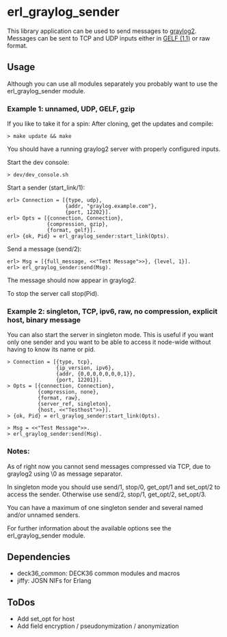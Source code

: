 # erl_graylog_sender

This library application can be used to send messages to [graylog2](http://graylog2.org/).
Messages can be sent to TCP and UDP inputs either in [GELF (1.1)](http://graylog2.org/gelf) or raw format.

## Usage
Although you can use all modules separately you probably want to use the erl_graylog_sender module.

### Example 1: unnamed, UDP, GELF, gzip
If you like to take it for a spin: After cloning, get the updates and compile:

    > make update && make

You should have a running graylog2 server with properly configured inputs.

Start the dev console:

    > dev/dev_console.sh
    
Start a sender (start_link/1):
```
erl> Connection = [{type, udp},
                   {addr, "graylog.example.com"},
                   {port, 12202}].
erl> Opts = [{connection, Connection},
             {compression, gzip},
             {format, gelf}].
erl> {ok, Pid} = erl_graylog_sender:start_link(Opts).
```

Send a message (send/2):
```
erl> Msg = [{full_message, <<"Test Message">>}, {level, 1}].
erl> erl_graylog_sender:send(Msg).
```

The message should now appear in graylog2.

To stop the server call stop(Pid).


### Example 2: singleton, TCP, ipv6, raw, no compression, explicit host, binary message
You can also start the server in singleton mode. This is useful if you want only one sender and you want to be able to access it node-wide without having to know its name or pid.

```
> Connection = [{type, tcp},
                {ip_version, ipv6},
                {addr, {0,0,0,0,0,0,0,1}},
                {port, 12201}].
> Opts = [{connection, Connection},
          {compression, none},
          {format, raw},
          {server_ref, singleton},
          {host, <<"Testhost">>}].
> {ok, Pid} = erl_graylog_sender:start_link(Opts).

> Msg = <<"Test Message">>.
> erl_graylog_sender:send(Msg).
```

### Notes:
As of right now you cannot send messages compressed via TCP, due to graylog2 using \0 as message separator.  

In singleton mode you should use send/1, stop/0, get_opt/1 and set_opt/2 to access the sender. Otherwise use send/2, stop/1, get_opt/2, set_opt/3.

You can have a maximum of one singleton sender and several named and/or unnamed senders. 

For further information about the available options see the erl_graylog_sender module.

## Dependencies
- deck36_common: DECK36 common modules and macros
- jiffy: JOSN NIFs for Erlang


## ToDos
- Add set_opt for host
- Add field encryption / pseudonymization / anonymization 
